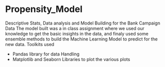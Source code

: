 # Propensity_Model
Descriptive Stats, Data analysis and Model Building for the Bank Campaign Data
The model built was a in class assignment where we used our knowledge to get the basic insights in the data, and finaly used some ensemble methods to build the Machine Learning Model to predict for the new data.
Toolkits used
* Pandas library for data Handling
* Matplotlib and Seaborn Libraries to plot the various plots 

